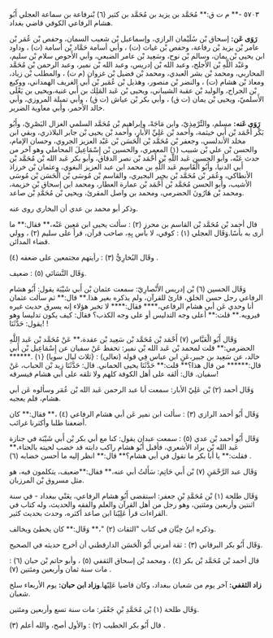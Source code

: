 ٥٧٠٣ -** م ت ق:** مُحَمَّد بن يزيد بن مُحَمَّد بن كثير (٦) بْنرفاعة بن سماعة العجلي أَبُو هشام الرفاعي الكوفي قاضي بغداد.

**رَوَى عَن:** إسحاق بْن سُلَيْمان الرازي، وإسماعيل بْن شعيب السمان، وحفص بْن عُمَر بْن عامر بْن يزيد بْن رفاعة، وحفص بْن غياث (ت) ، وأبي أسامة حَمَّاد بْن أسامة (ت) ، وداود ابن يحيى بْن يمان، وسالم بْن نوح، وسَعِيد بْن عامر الضبعي، وأبي الأَحوص سلام بْن سليم، وعَبْد اللَّهِ بْن الأجلح، وعبد الله بْن إدريس، وعبد الله بْن نمير، وعبد الرحمن بْن مُحَمَّد المحاربي، ومحمد بْن بشر العبدي، ومحمد بْن فضيل بْن غزوان (م ت) ، والمطلب بْن زياد، ومعاذ بْن هشام (ت) ، والنضر بْن منصور، وهذيل بْن عُمَير بْن أَبي الغريف الهمداني، ووكيع بْن الجراح، والوليد بْن عقبة الشيباني، ويحيى بْن عَبد المَلِك بن أَبي غنية،ويحيى بن يَعْلَى الأَسلميّ، ويحيى بْن يمان (ت ق) ، وأبي بكر بْن عياش (ت ق) ، وأبي تميلة المروزي، وأبي خالد الأحمر، وأبي معاوية الضرير.

**رَوَى عَنه:** مسلم، والتِّرْمِذِيّ، وابن مَاجَهْ، وإبراهيم بْن مُحَمَّد السلمي الغزال البَصْرِيّ، وأَبُو بَكْر أَحْمَد بْن أَبي خيثمة، وأحمد بْن عَلِيِّ الأبار، وأحمد بْن يحيى بْن جابر البلاذري، وبقي ابن مخلد الأندلسي، وجعفر بْن مُحَمَّد بْن الْحَسَن بْن عَبْد العزيز الجروي، وحسان الإمام، والحسن بْن علي بْن شبيب (١) المعمري، والحسين بْن إِسْمَاعِيلَ المحاملي وهو آخر من حدث عَنْه، وأبو الحسين عَبد اللَّهِ بْن أَحْمَد بْن نصر الدقاق، وأبو بكر عَبد الله بْن مُحَمَّد بْن أَبي الدنيا، وأَبُو الْقَاسِم عَبد اللَّهِ بن محمد ابن عبد العزيز البغوي، وعثمان بْن خرزاذ الأنطاكي، وعُمَر بْن مُحَمَّد بْن بجير البجيري، والقاسم بْن مُوسَى بْن الْحَسَن بْن مُوسَى الأشيب، وأبو الحسن مُحَمَّد بْن أَحْمَد بْن عمارة العطار، ومحمد ابن إسحاق بْن خزيمة، ومحمد بْن هَارُونَ الحضرمي، ومحمد بن واصل المقرئ، ويحيى بْن مُحَمَّدِ بْن صاعد.

وذكر أبو محمد بن عدي أن البخاري روى عنه.

قال أحمد بْن مُحَمَّد بْن القاسم بن محرز (٢) : سألت يحيى ابن مَعِين عَنْه،** فقال:** ما أرى به بأسًا.وَقَال العجلي (١) : كوفي، لا بأس بِهِ، صاحب قرآن، قرأ على سليم (٢) ، وولي قضاء المدائن.

وقَال البُخارِيُّ (٣) : رأيتهم مجتمعين على ضعفه (٤) .

وَقَال النَّسَائي (٥) : ضعيف.

وَقَال الحسين (٦) بْن إدريس الأَنْصارِيّ: سمعت عثمان بْن أَبي شَيْبَة يقول: أَبُو هشام الرفاعي رجل حسن الخلق، قارئ للقرآن، ولم يذكره بغير هذا.** قال:** ثم سألت عثمان أنا وحدي عَن أبي هشام الرفاعي،**** فقال:**** لا تخبر هؤلاء إنه يسرق حديث غيره فيرويه.** قلت:** أعلى وجه التدليس أو على وجه الكذب؟ فقال: كيف يكون تدليسا وهو يقول: حَدَّثَنَا! !

وَقَال أَبُو الْعَبَّاس (٧) أَحْمَد بْن مُحَمَّد بْن سَعِيد بْن عقدة،** عَنْ مُحَمَّد بْن عَبد اللَّهِ الحضرمي:** قلت لمحمد بْن عَبد الله بْن نمير: تحفظ عَنْ سفيان عن إِسْمَاعِيل بْن أَبي خالد، عن سَعِيد بن جبير،عَنِ ابن عباس فِي قوله (تعالى) : {ثلاث ليال سويا) {١) .****** قال:****** من قال هذا؟** قلت:** حَدَّثَنَا يحيى الحماني. قال: حَدَّثَنَا زيد بْن الحباب، عَنْ سفيان. قال: ألقه على أهل الكوفة كلهم ولا تلقه على أبي هشام فيسرقه!

وَقَال أحمد (٢) بْن عَلِيّ الأبار: سمعت أبا عبد الرحمن عَبد الله بْن عُمَر وسألوه عَن أبي هشام، فلم يعجبه.

وَقَال أَبُو أحمد الرازي (٣) : سألت ابن نمير عَن أبي هشام الرفاعي (٤) ،** فقال:** كان أضعفنا طلبا وأكثرنا غرائب.

وَقَال أَبُو أحمد بْن عدي (٥) : سمعت عبدان يقول: كنا مع أبي بكر بْن أَبي شَيْبَة في جنازة عَبد الله بْن براد الأشعري، فأقبل أَبُو هشام راكب دابته قد خضب لحيته بالحناء،** فقلت:** يا أبا بكر ما تقول في أبي هشام؟** قال:** انظر إليه ما أحسن خضابه (٦) .

وَقَال عبد الرَّحْمَنِ (٧) بْن أَبي حَاتِم: سَأَلتُ أبي عنه،** فقال:**ضعيف، يتكلمون فيه، هو مثل مسروق بْن المرزبان.

وَقَال طلحة (١) بْن مُحَمَّدِ بْنِ جعفر: استقضى أَبُو هشام الرفاعي، يعَنْي ببغداد - في سنة اثنتين وأربعين ومئتين، وهو رجل من أهل القرآن والعلم والفقه والحديث، وله كتاب في القراءات قرأ عَلِيّنا ابن صاعد أكثره، وحدث بحديث كثير.

وذكره ابنُ حِبَّان في كتاب "الثقات (٢) "،** وَقَال:** كان يخطئ ويخالف.

وَقَال أَبُو بكر البرقاني (٣) : ثقة أمرني أَبُو الْحَسَن الدارقطني أن أخرج حديثه في الصحيح.

قال أحمد بْن مُحَمَّد بْن بكر (٤) ، ومحمد بْن إسحاق الثقفي (٥) ، وأبو حاتم بْن حبان (٦) : مات سنة ثمان وأربعين ومئتين (٧) .

**زاد الثقفي:** آخر يوم من شعبان ببغداد، وكان قاضيا عَلِيّها.**وزاد ابن حبان:** يوم الأربعاء سلخ شعبان.

وَقَال طلحة (١) بْن مُحَمَّدِ بْنِ جَعْفَر: مات سنة تسع وأربعين ومئتين.

قال أَبُو بكر الخطيب (٢) : والأول أصح، والله أعلم (٣) .